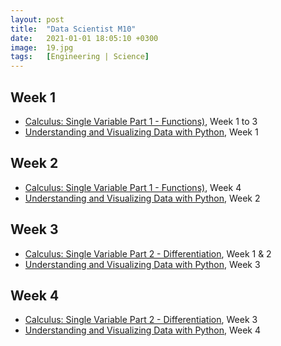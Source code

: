 ```yaml
---
layout: post
title:  "Data Scientist M10"
date:   2021-01-01 18:05:10 +0300
image:  19.jpg
tags:   [Engineering | Science]
---
```

## Week 1
- [Calculus: Single Variable Part 1 - Functions)](https://www.coursera.org/learn/single-variable-calculus#syllabus), Week 1 to 3
- [Understanding and Visualizing Data with Python](https://www.coursera.org/learn/understanding-visualization-data), Week 1

## Week 2
- [Calculus: Single Variable Part 1 - Functions)](https://www.coursera.org/learn/single-variable-calculus#syllabus), Week 4
- [Understanding and Visualizing Data with Python](https://www.coursera.org/learn/understanding-visualization-data), Week 2

## Week 3
- [Calculus: Single Variable Part 2 - Differentiation](https://www.coursera.org/learn/differentiation-calculus), Week 1 & 2
- [Understanding and Visualizing Data with Python](https://www.coursera.org/learn/understanding-visualization-data), Week 3

## Week 4
- [Calculus: Single Variable Part 2 - Differentiation](https://www.coursera.org/learn/differentiation-calculus), Week 3
- [Understanding and Visualizing Data with Python](https://www.coursera.org/learn/understanding-visualization-data), Week 4

[jekyll-docs]: https://jekyllrb.com/docs/home
[jekyll-gh]:   https://github.com/jekyll/jekyll
[jekyll-talk]: https://talk.jekyllrb.com/
